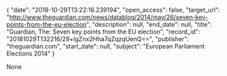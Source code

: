 {
  "date": "2018-10-29T13:22:16.239194", 
  "open_access": false, 
  "target_url": "http://www.theguardian.com/news/datablog/2014/may/26/seven-key-points-from-the-eu-election", 
  "description": null, 
  "end_date": null, 
  "title": "Guardian, The: Seven key points from the EU election", 
  "record_id": "20181029T132216/29+lgZnx2Hha7qZqzqUenQ==", 
  "publisher": "theguardian.com", 
  "start_date": null, 
  "subject": "European Parliament Elections 2014"
}

None